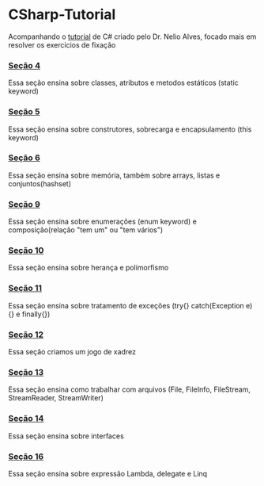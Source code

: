 # CSharp-Tutorial
Acompanhando o [tutorial](https://www.udemy.com/course/programacao-orientada-a-objetos-csharp/) de C# criado pelo Dr. Nelio Alves, focado mais em resolver os exercicios de fixação

### [Seção 4](https://github.com/ViniciusLSilveira/CSharp-Tutorial/tree/master/Scripts/Secao04/Secao04)
Essa seção ensina sobre classes, atributos e metodos estáticos (static keyword)

### [Seção 5](https://github.com/ViniciusLSilveira/CSharp-Tutorial/tree/master/Scripts/Secao05/Secao05)
Essa seção ensina sobre construtores, sobrecarga e encapsulamento (this keyword)

### [Seção 6](https://github.com/ViniciusLSilveira/CSharp-Tutorial/tree/master/Scripts/Secao06/Secao06)
Essa seção ensina sobre memória, também sobre arrays, listas e conjuntos(hashset)

### [Seção 9](https://github.com/ViniciusLSilveira/CSharp-Tutorial/tree/master/Scripts/Secao09/Secao09)
Essa seção ensina sobre enumerações (enum keyword) e composição(relação "tem um" ou "tem vários")

### [Seção 10](https://github.com/ViniciusLSilveira/CSharp-Tutorial/tree/master/Scripts/Secao10/Secao10)
Essa seção ensina sobre herança e polimorfismo

### [Seção 11](https://github.com/ViniciusLSilveira/CSharp-Tutorial/tree/master/Scripts/Secao11/Secao11)
Essa seção ensina sobre tratamento de exceções (try{} catch(Exception e){} e finally{})

### [Seção 12](https://github.com/ViniciusLSilveira/CSharp-Tutorial/tree/master/Scripts/Secao12/Secao12)
Essa seção criamos um jogo de xadrez

### [Seção 13](https://github.com/ViniciusLSilveira/CSharp-Tutorial/tree/master/Scripts/Secao13/Secao13)
Essa seção ensina como trabalhar com arquivos (File, FileInfo, FileStream, StreamReader, StreamWriter)

### [Seção 14](https://github.com/ViniciusLSilveira/CSharp-Tutorial/tree/master/Scripts/Secao14/Secao14)
Essa seção ensina sobre interfaces

### [Seção 16](https://github.com/ViniciusLSilveira/CSharp-Tutorial/tree/master/Scripts/Secao16/Secao16)
Essa seção ensina sobre expressão Lambda, delegate e Linq
